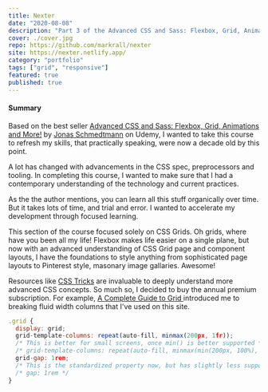 ```yaml
---
title: Nexter
date: "2020-08-08"
description: "Part 3 of the Advanced CSS and Sass: Flexbox, Grid, Animations and More! on Udemy. This project involved building a realestate agency website using CSS Grids"
cover: ./cover.jpg
repo: https://github.com/markrall/nexter
site: https://nexter.netlify.app/
category: "portfolio"
tags: ["grid", "responsive"]
featured: true
published: true
---
```


#### Summary
Based on the best seller [Advanced CSS and Sass: Flexbox, Grid, Animations and More!](https://www.udemy.com/course/advanced-css-and-sass/learn/lecture/8312924#overview) by [Jonas Schmedtmann](https://www.udemy.com/user/jonasschmedtmann/) on Udemy, I wanted to take this course to refresh my skills, that practically speaking, were now a decade old by this point. 

A lot has changed with advancements in the CSS spec, preprocessors and tooling. In completing this course, I wanted to make sure that I had a contemporary understanding of the technology and current practices. 

As the the author mentions, you can learn all this stuff organically over time. But it takes lots of time, and trial and error. I wanted to accelerate my development through focused learning.

This section of the course focused solely on CSS Grids. Oh grids, where have you been all my life! Flexbox makes life easier on a single plane, but now with an advanced understanding of CSS Grid page and component layouts, I have the foundations to style anything from sophisticated page layouts to Pinterest style, masonary image gallaries. Awesome!

Resources like [CSS Tricks](https://css-tricks.com/) are invaluable to deeply understand more advanced CSS concepts. So much so, I decided to buy the annual premium subscription. For example, [A Complete Guide to Grid ](https://css-tricks.com/snippets/css/complete-guide-grid/) introduced me to breaking fluid width columns that I've used on this site.

```javascript
.grid {
  display: grid;
  grid-template-columns: repeat(auto-fill, minmax(200px, 1fr));
  /* This is better for small screens, once min() is better supported */
  /* grid-template-columns: repeat(auto-fill, minmax(min(200px, 100%), 1fr)); */
  grid-gap: 1rem;
  /* This is the standardized property now, but has slightly less support */
  /* gap: 1rem */
}
```